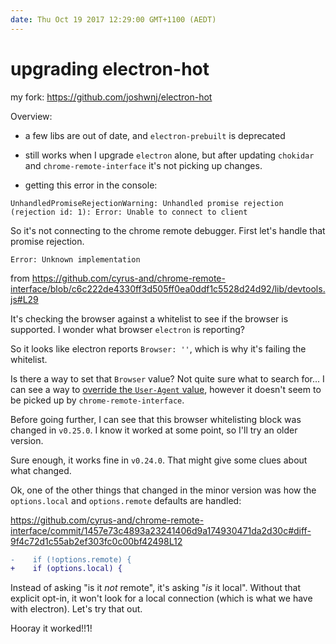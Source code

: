 ```yaml
---
date: Thu Oct 19 2017 12:29:00 GMT+1100 (AEDT)
---
```


# upgrading electron-hot

my fork: https://github.com/joshwnj/electron-hot

Overview:

- a few libs are out of date, and `electron-prebuilt` is deprecated

- still works when I upgrade `electron` alone, but after updating `chokidar` and `chrome-remote-interface` it's not picking up changes.

- getting this error in the console:

```
UnhandledPromiseRejectionWarning: Unhandled promise rejection (rejection id: 1): Error: Unable to connect to client
```

So it's not connecting to the chrome remote debugger. First let's handle that promise rejection.

```
Error: Unknown implementation
```

from https://github.com/cyrus-and/chrome-remote-interface/blob/c6c222de4330ff3d505ff0ea0ddf1c5528d24d92/lib/devtools.js#L29

It's checking the browser against a whitelist to see if the browser is supported. I wonder what browser `electron` is reporting?

So it looks like electron reports `Browser: ''`, which is why it's failing the whitelist.

Is there a way to set that `Browser` value? Not quite sure what to search for... I can see a way to [override the `User-Agent` value](https://stackoverflow.com/questions/35672602/how-to-set-electron-useragent/35672988#35672988), however it doesn't seem to be picked up by `chrome-remote-interface`.

Before going further, I can see that this browser whitelisting block was changed in `v0.25.0`. I know it worked at some point, so I'll try an older version.

Sure enough, it works fine in `v0.24.0`. That might give some clues about what changed.

Ok, one of the other things that changed in the minor version was how the `options.local` and `options.remote` defaults are handled:

https://github.com/cyrus-and/chrome-remote-interface/commit/1457e73c4893a23241406d9a174930471da2d30c#diff-9f4c72d1c55ab2ef303fc0c00bf42498L12

```diff
-    if (!options.remote) {
+    if (options.local) {
```

Instead of asking "is it _not_ remote", it's asking "_is_ it local". Without that explicit opt-in, it won't look for a local connection (which is what we have with electron). Let's try that out.

Hooray it worked!!1!


